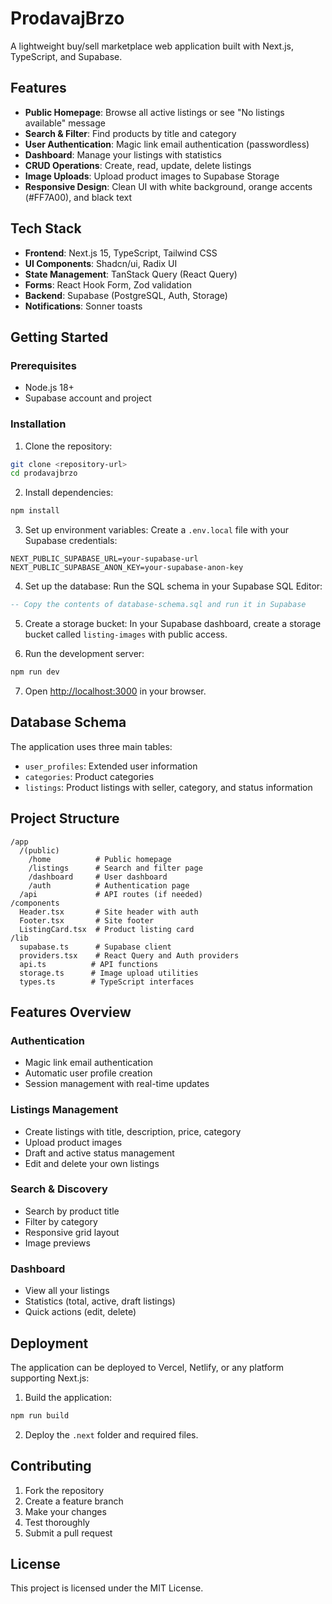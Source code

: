 # ProdavajBrzo

A lightweight buy/sell marketplace web application built with Next.js, TypeScript, and Supabase.

## Features

- **Public Homepage**: Browse all active listings or see "No listings available" message
- **Search & Filter**: Find products by title and category
- **User Authentication**: Magic link email authentication (passwordless)
- **Dashboard**: Manage your listings with statistics
- **CRUD Operations**: Create, read, update, delete listings
- **Image Uploads**: Upload product images to Supabase Storage
- **Responsive Design**: Clean UI with white background, orange accents (#FF7A00), and black text

## Tech Stack

- **Frontend**: Next.js 15, TypeScript, Tailwind CSS
- **UI Components**: Shadcn/ui, Radix UI
- **State Management**: TanStack Query (React Query)
- **Forms**: React Hook Form, Zod validation
- **Backend**: Supabase (PostgreSQL, Auth, Storage)
- **Notifications**: Sonner toasts

## Getting Started

### Prerequisites

- Node.js 18+
- Supabase account and project

### Installation

1. Clone the repository:
```bash
git clone <repository-url>
cd prodavajbrzo
```

2. Install dependencies:
```bash
npm install
```

3. Set up environment variables:
Create a `.env.local` file with your Supabase credentials:
```env
NEXT_PUBLIC_SUPABASE_URL=your-supabase-url
NEXT_PUBLIC_SUPABASE_ANON_KEY=your-supabase-anon-key
```

4. Set up the database:
Run the SQL schema in your Supabase SQL Editor:
```sql
-- Copy the contents of database-schema.sql and run it in Supabase
```

5. Create a storage bucket:
In your Supabase dashboard, create a storage bucket called `listing-images` with public access.

6. Run the development server:
```bash
npm run dev
```

7. Open [http://localhost:3000](http://localhost:3000) in your browser.

## Database Schema

The application uses three main tables:

- `user_profiles`: Extended user information
- `categories`: Product categories
- `listings`: Product listings with seller, category, and status information

## Project Structure

```
/app
  /(public)
    /home          # Public homepage
    /listings      # Search and filter page
    /dashboard     # User dashboard
    /auth          # Authentication page
  /api             # API routes (if needed)
/components
  Header.tsx       # Site header with auth
  Footer.tsx       # Site footer
  ListingCard.tsx  # Product listing card
/lib
  supabase.ts      # Supabase client
  providers.tsx    # React Query and Auth providers
  api.ts          # API functions
  storage.ts      # Image upload utilities
  types.ts        # TypeScript interfaces
```

## Features Overview

### Authentication
- Magic link email authentication
- Automatic user profile creation
- Session management with real-time updates

### Listings Management
- Create listings with title, description, price, category
- Upload product images
- Draft and active status management
- Edit and delete your own listings

### Search & Discovery
- Search by product title
- Filter by category
- Responsive grid layout
- Image previews

### Dashboard
- View all your listings
- Statistics (total, active, draft listings)
- Quick actions (edit, delete)

## Deployment

The application can be deployed to Vercel, Netlify, or any platform supporting Next.js:

1. Build the application:
```bash
npm run build
```

2. Deploy the `.next` folder and required files.

## Contributing

1. Fork the repository
2. Create a feature branch
3. Make your changes
4. Test thoroughly
5. Submit a pull request

## License

This project is licensed under the MIT License.
